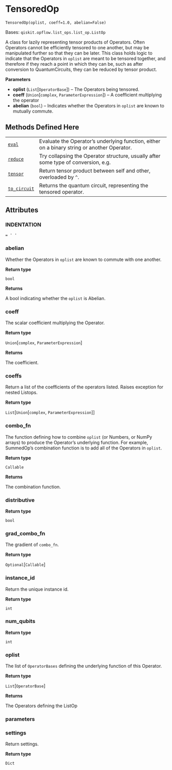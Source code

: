 # TensoredOp

<span id="undefined" />

`TensoredOp(oplist, coeff=1.0, abelian=False)`

Bases: `qiskit.opflow.list_ops.list_op.ListOp`

A class for lazily representing tensor products of Operators. Often Operators cannot be efficiently tensored to one another, but may be manipulated further so that they can be later. This class holds logic to indicate that the Operators in `oplist` are meant to be tensored together, and therefore if they reach a point in which they can be, such as after conversion to QuantumCircuits, they can be reduced by tensor product.

**Parameters**

*   **oplist** (`List`\[`OperatorBase`]) – The Operators being tensored.
*   **coeff** (`Union`\[`complex`, `ParameterExpression`]) – A coefficient multiplying the operator
*   **abelian** (`bool`) – Indicates whether the Operators in `oplist` are known to mutually commute.

## Methods Defined Here

|                                                                                                                                                          |                                                                                             |
| -------------------------------------------------------------------------------------------------------------------------------------------------------- | ------------------------------------------------------------------------------------------- |
| [`eval`](qiskit.opflow.list_ops.TensoredOp.eval#qiskit.opflow.list_ops.TensoredOp.eval "qiskit.opflow.list_ops.TensoredOp.eval")                         | Evaluate the Operator’s underlying function, either on a binary string or another Operator. |
| [`reduce`](qiskit.opflow.list_ops.TensoredOp.reduce#qiskit.opflow.list_ops.TensoredOp.reduce "qiskit.opflow.list_ops.TensoredOp.reduce")                 | Try collapsing the Operator structure, usually after some type of conversion, e.g.          |
| [`tensor`](qiskit.opflow.list_ops.TensoredOp.tensor#qiskit.opflow.list_ops.TensoredOp.tensor "qiskit.opflow.list_ops.TensoredOp.tensor")                 | Return tensor product between self and other, overloaded by `^`.                            |
| [`to_circuit`](qiskit.opflow.list_ops.TensoredOp.to_circuit#qiskit.opflow.list_ops.TensoredOp.to_circuit "qiskit.opflow.list_ops.TensoredOp.to_circuit") | Returns the quantum circuit, representing the tensored operator.                            |

## Attributes

<span id="undefined" />

### INDENTATION

`= ' '`

<span id="undefined" />

### abelian

Whether the Operators in `oplist` are known to commute with one another.

**Return type**

`bool`

**Returns**

A bool indicating whether the `oplist` is Abelian.

<span id="undefined" />

### coeff

The scalar coefficient multiplying the Operator.

**Return type**

`Union`\[`complex`, `ParameterExpression`]

**Returns**

The coefficient.

<span id="undefined" />

### coeffs

Return a list of the coefficients of the operators listed. Raises exception for nested Listops.

**Return type**

`List`\[`Union`\[`complex`, `ParameterExpression`]]

<span id="undefined" />

### combo\_fn

The function defining how to combine `oplist` (or Numbers, or NumPy arrays) to produce the Operator’s underlying function. For example, SummedOp’s combination function is to add all of the Operators in `oplist`.

**Return type**

`Callable`

**Returns**

The combination function.

<span id="undefined" />

### distributive

**Return type**

`bool`

<span id="undefined" />

### grad\_combo\_fn

The gradient of `combo_fn`.

**Return type**

`Optional`\[`Callable`]

<span id="undefined" />

### instance\_id

Return the unique instance id.

**Return type**

`int`

<span id="undefined" />

### num\_qubits

**Return type**

`int`

<span id="undefined" />

### oplist

The list of `OperatorBases` defining the underlying function of this Operator.

**Return type**

`List`\[`OperatorBase`]

**Returns**

The Operators defining the ListOp

<span id="undefined" />

### parameters

<span id="undefined" />

### settings

Return settings.

**Return type**

`Dict`
